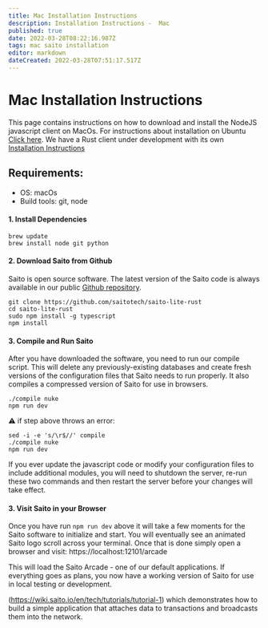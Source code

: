 ```yaml
---
title: Mac Installation Instructions
description: Installation Instructions -  Mac
published: true
date: 2022-03-28T08:22:16.987Z
tags: mac saito installation
editor: markdown
dateCreated: 2022-03-28T07:51:17.517Z
---
```


# Mac Installation Instructions
This page contains instructions on how to download and install the NodeJS javascript client on MacOs. For instructions about installation on Ubuntu <a href="https://wiki.saito.io/en/tech/installationt"> Click here</a>. We have a Rust client under development with its own <a href="https://wiki.saito.io/en/tech/installation-rust"> Installation Instructions</a>


## Requirements:

* OS: macOs 
* Build tools: git, node


#### 1. Install Dependencies

```
brew update
brew install node git python

```

#### 2. Download Saito from Github

Saito is open source software. The latest version of the Saito code is always available in our public [Github repository](https://github.com/saitotech/saito-lite-rust).

```
git clone https://github.com/saitotech/saito-lite-rust
cd saito-lite-rust
sudo npm install -g typescript 
npm install
```




#### 3. Compile and Run Saito

After you have downloaded the software, you need to run our compile script. This will delete any previously-existing databases and create fresh versions of the configuration files that Saito needs to run properly. It also compiles a compressed version of Saito for use in browsers.



```
./compile nuke
npm run dev
```
:warning: if step above throws an error:

```
sed -i -e 's/\r$//' compile
./compile nuke
npm run dev
```
If you ever update the javascript code or modify your configuration files to include additional modules, you will need to shutdown the server, re-run these two commands and then restart the server before your changes will take effect.


#### 3. Visit Saito in your Browser

Once you have run `npm run dev` above it will take a few moments for the Saito software to initialize and start. You will eventually see an animated Saito logo scroll across your terminal. Once that is done simply open a browser and visit:
https://localhost:12101/arcade

This will load the Saito Arcade - one of our default applications. If everything goes as plans, you now have a working version of Saito for use in local testing or development.

(https://wiki.saito.io/en/tech/tutorials/tutorial-1) which demonstrates how to build a simple application that attaches data to transactions and broadcasts them into the network.




